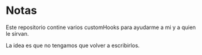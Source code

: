 # Notas

Este repositorio contine varios customHooks para ayudarme a mi y a quien le sirvan.

La idea es que no tengamos que volver a escribirlos.